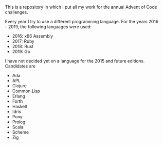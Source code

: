 
This is a repository in which I put all my work for the annual Advent of Code challenges.

Every year I try to use a different programming language.
For the years 2016 - 2019, the following languages were used:
- 2016: x86 Assembly
- 2017: Ruby
- 2018: Rust
- 2019: Go

I have not decided yet on a language for the 2015 and future editions. Candidates are
- Ada
- APL
- Clojure
- Common Lisp
- Erlang
- Forth
- Haskell
- Idris
- Pony
- Prolog
- Scala
- Scheme
- Zig
